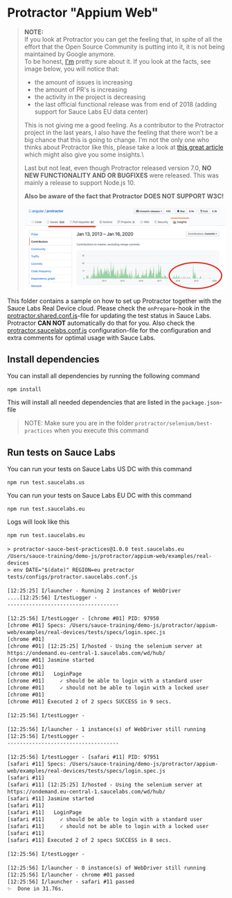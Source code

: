 # Protractor "Appium Web"
> **NOTE:**\
> If you look at Protractor you can get the feeling that, in spite of all the effort that the Open Source Community is 
> putting into it, it is not being maintained by Google anymore.\
> To be honest, [I'm](https://github.com/wswebcreation) pretty sure about it. If you look at the facts, see image below,
> you will notice that:
> - the amount of issues is increasing
> - the amount of PR's is increasing
> - the activity in the project is decreasing
> - the last official functional release was from end of 2018 (adding support for Sauce Labs EU data center) 
>
> This is not giving me a good feeling. As a contributor to the Protractor project in the last years, I also have the 
> feeling that there won't be a big chance that this is going to change.
> I'm not the only one who thinks about Protractor like this, please take a look at
> [this great article](https://dev.to/davert/5-reasons-you-should-not-use-protractor-in-2019-3l4b) which might also give you some insights.\
>
> Last but not leat, even though Protractor released version 7.0, **NO NEW FUNCTIONALITY AND OR BUGFIXES** were
> released. This was mainly a release to support Node.js 10.
>
> **Also be aware of the fact that Protractor DOES NOT SUPPORT W3C!** 
>
>![Protractor Support](docs/protractor-support.jpg)

This folder contains a sample on how to set up Protractor together with the Sauce Labs Real Device cloud. Please check
the `onPrepare`-hook in the [protractor.shared.conf.js](./tests/configs/protractor.shared.conf.js)-file for updating
the test status in Sauce Labs. Protractor **CAN NOT** automatically do that for you. 
Also check the [protractor.saucelabs.conf.js](./tests/configs/protractor.saucelabs.conf.js) configuration-file for the 
configuration and extra comments for optimal usage with Sauce Labs.

## Install dependencies
You can install all dependencies by running the following command

    npm install
    
This will install all needed dependencies that are listed in the `package.json`-file

> NOTE: Make sure you are in the folder `protractor/selenium/best-practices` when you execute this command

## Run tests on Sauce Labs
You can run your tests on Sauce Labs US DC with this command

    npm run test.saucelabs.us

You can run your tests on Sauce Labs EU DC with this command

    npm run test.saucelabs.eu

Logs will look like this

```log
npm run test.saucelabs.eu                                              

> protractor-sauce-best-practices@1.0.0 test.saucelabs.eu /Users/sauce-training/demo-js/protractor/appium-web/examples/real-devices
> env DATE="$(date)" REGION=eu protractor tests/configs/protractor.saucelabs.conf.js

[12:25:25] I/launcher - Running 2 instances of WebDriver
....[12:25:56] I/testLogger - 
------------------------------------

[12:25:56] I/testLogger - [chrome #01] PID: 97950
[chrome #01] Specs: /Users/sauce-training/demo-js/protractor/appium-web/examples/real-devices/tests/specs/login.spec.js
[chrome #01] 
[chrome #01] [12:25:25] I/hosted - Using the selenium server at https://ondemand.eu-central-1.saucelabs.com/wd/hub/
[chrome #01] Jasmine started
[chrome #01] 
[chrome #01]   LoginPage
[chrome #01]     ✓ should be able to login with a standard user
[chrome #01]     ✓ should not be able to login with a locked user
[chrome #01] 
[chrome #01] Executed 2 of 2 specs SUCCESS in 9 secs.

[12:25:56] I/testLogger - 

[12:25:56] I/launcher - 1 instance(s) of WebDriver still running
[12:25:56] I/testLogger - 
------------------------------------

[12:25:56] I/testLogger - [safari #11] PID: 97951
[safari #11] Specs: /Users/sauce-training/demo-js/protractor/appium-web/examples/real-devices/tests/specs/login.spec.js
[safari #11] 
[safari #11] [12:25:25] I/hosted - Using the selenium server at https://ondemand.eu-central-1.saucelabs.com/wd/hub/
[safari #11] Jasmine started
[safari #11] 
[safari #11]   LoginPage
[safari #11]     ✓ should be able to login with a standard user
[safari #11]     ✓ should not be able to login with a locked user
[safari #11] 
[safari #11] Executed 2 of 2 specs SUCCESS in 8 secs.

[12:25:56] I/testLogger - 

[12:25:56] I/launcher - 0 instance(s) of WebDriver still running
[12:25:56] I/launcher - chrome #01 passed
[12:25:56] I/launcher - safari #11 passed
✨  Done in 31.76s.
```
